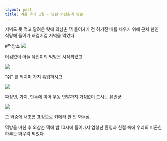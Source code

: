 ```yaml
---
layout: post
title: 겨울 휴가 1일 - 남편 외삼촌댁 방문
---
```


저녁도 못 먹고 달려온 탓에
외삼촌 댁 들어가기 전 허기진 배를 채우기 위해
근처 한인 식당에 들어가 허겁지겁 저녁을 먹었다.

#먹방쇼
![](http://3.bp.blogspot.com/-H6PYl63ZmbA/VKyqWXY1eRI/AAAAAAAAFj4/8kPvSlrg0cQ/s1600/20141224_214711.jpg)

어김없이 아들 유빈이의 먹방은 시작되었고

![](http://4.bp.blogspot.com/-rdRPt7evEgc/VKyqXh-Ns1I/AAAAAAAAFkE/XAQV248vVBw/s1600/20141224_215037.jpg)

 "줘" 를 외치며 가지 흡입하시고

![](http://3.bp.blogspot.com/-bbt72pcBwJM/VKyqWdFsOsI/AAAAAAAAFj0/lvN6nVgcBAE/s1600/20141224_214715.jpg)

짜장면, 가지, 만두에 이어 우동 면발까지 거침없이 드시는 유빈군

![](http://2.bp.blogspot.com/-x46RG26UV4I/VKyqWTlR0mI/AAAAAAAAFj8/NWPQepsL53o/s1600/20141224_214726.jpg)

그 와중에 새초롬 표정으로 카메라 한 번 봐주심. 

먹방을 마친 후 외삼촌 댁에 밤 10시에 들어가서
엄청난 환영과 친절 속에 
우리의 피곤한 하루는 마무리 되었다. 